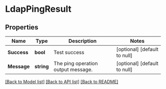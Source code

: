 # LdapPingResult

## Properties
Name | Type | Description | Notes
------------ | ------------- | ------------- | -------------
**Success** | **bool** | Test success | [optional] [default to null]
**Message** | **string** | The ping operation output message. | [optional] [default to null]

[[Back to Model list]](../README.md#documentation-for-models) [[Back to API list]](../README.md#documentation-for-api-endpoints) [[Back to README]](../README.md)


